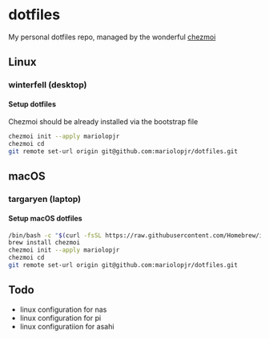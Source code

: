 # dotfiles

My personal dotfiles repo, managed by the wonderful [chezmoi](https://github.com/twpayne/chezmoi)

## Linux

### winterfell (desktop)

#### Setup dotfiles
Chezmoi should be already installed via the bootstrap file
```bash
chezmoi init --apply mariolopjr
chezmoi cd
git remote set-url origin git@github.com:mariolopjr/dotfiles.git
```

## macOS

### targaryen (laptop)

#### Setup macOS dotfiles

```zsh
/bin/bash -c "$(curl -fsSL https://raw.githubusercontent.com/Homebrew/install/HEAD/install.sh)"
brew install chezmoi
chezmoi init --apply mariolopjr
chezmoi cd
git remote set-url origin git@github.com:mariolopjr/dotfiles.git
```

## Todo

- linux configuration for nas
- linux configuration for pi
- linux configuratiion for asahi

